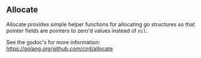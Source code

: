 ## Allocate

Allocate provides simple helper functions for allocating go structures so that pointer fields are pointers to zero'd values instead of `nil`.

See the godoc's for more information: https://golang.org/github.com/cjrd/allocate
